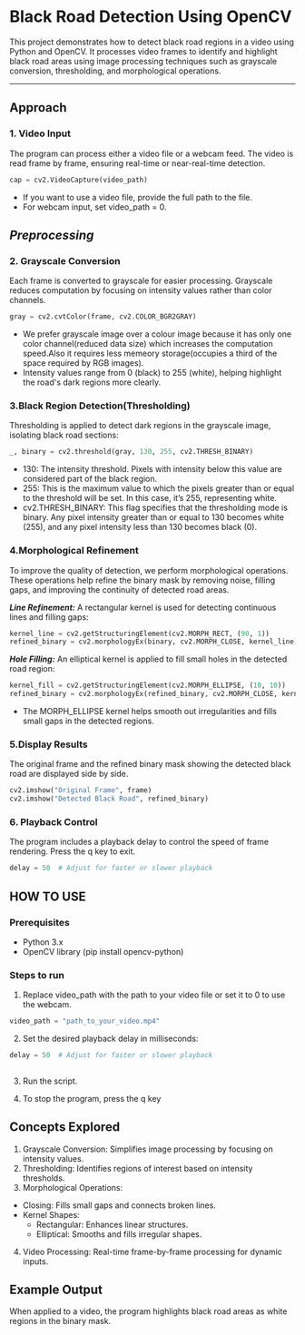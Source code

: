 
# Black Road Detection Using OpenCV  

This project demonstrates how to detect black road regions in a video using Python and OpenCV. It processes video frames to identify and highlight black road areas using image processing techniques such as grayscale conversion, thresholding, and morphological operations.

---

## **Approach**  

### **1. Video Input**  
The program can process either a video file or a webcam feed. The video is read frame by frame, ensuring real-time or near-real-time detection.  
```python
cap = cv2.VideoCapture(video_path)
```
* If you want to use a video file, provide the full path to the file.
* For webcam input, set video_path = 0.
  
## ***Preprocessing***
### **2. Grayscale Conversion**  
Each frame is converted to grayscale for easier processing. Grayscale reduces computation by focusing on intensity values rather than color channels.

```python  
gray = cv2.cvtColor(frame, cv2.COLOR_BGR2GRAY)
```
* We prefer grayscale image over a colour image because it has only one color channel(reduced data size) which increases the computation speed.Also it requires less memeory storage(occupies a third of the space required by RGB images).
* Intensity values range from 0 (black) to 255 (white), helping highlight the road's dark regions more clearly.

### **3.Black Region Detection(Thresholding)**
Thresholding is applied to detect dark regions in the grayscale image, isolating black road sections:
```python  
_, binary = cv2.threshold(gray, 130, 255, cv2.THRESH_BINARY)
```
* 130: The intensity threshold. Pixels with intensity below this value are considered part of the black region.
* 255: This is the maximum value to which the pixels greater than or equal to the threshold will be set. In this case, it’s 255, representing white.
* cv2.THRESH_BINARY: This flag specifies that the thresholding mode is binary. Any pixel intensity greater than or equal to 130 becomes white (255), and any pixel intensity less than 130 becomes black (0).

### **4.Morphological Refinement**
To improve the quality of detection, we perform morphological operations. These operations help refine the binary mask by removing noise, filling gaps, and improving the continuity of detected road areas.

***Line Refinement:***
A rectangular kernel is used for detecting continuous lines and filling gaps:

```python  
kernel_line = cv2.getStructuringElement(cv2.MORPH_RECT, (90, 1))
refined_binary = cv2.morphologyEx(binary, cv2.MORPH_CLOSE, kernel_line)

```

***Hole Filling:***
An elliptical kernel is applied to fill small holes in the detected road region:

```python  
kernel_fill = cv2.getStructuringElement(cv2.MORPH_ELLIPSE, (10, 10))
refined_binary = cv2.morphologyEx(refined_binary, cv2.MORPH_CLOSE, kernel_fill)

```
* The MORPH_ELLIPSE kernel helps smooth out irregularities and fills small gaps in the detected regions.

### **5.Display Results**
The original frame and the refined binary mask showing the detected black road are displayed side by side.

```python
cv2.imshow("Original Frame", frame)
cv2.imshow("Detected Black Road", refined_binary)
```

### **6. Playback Control**
The program includes a playback delay to control the speed of frame rendering. Press the q key to exit.
```python
delay = 50  # Adjust for faster or slower playback
```


## ****HOW TO USE****
### **Prerequisites**
* Python 3.x
* OpenCV library (pip install opencv-python)

### **Steps to run**
1. Replace video_path with the path to your video file or set it to 0 to use the webcam.
```python
video_path = "path_to_your_video.mp4"  

```

2. Set the desired playback delay in milliseconds:
```python
delay = 50  # Adjust for faster or slower playback  
  

```
3. Run the script.

4. To stop the program, press the q key

## ****Concepts Explored****
1. Grayscale Conversion: Simplifies image processing by focusing on intensity values.
2. Thresholding: Identifies regions of interest based on intensity thresholds.
3. Morphological Operations:
* Closing: Fills small gaps and connects broken lines.
* Kernel Shapes:
     * Rectangular: Enhances linear structures.
     * Elliptical: Smooths and fills irregular shapes.
4. Video Processing: Real-time frame-by-frame processing for dynamic inputs.

## ****Example Output****
When applied to a video, the program highlights black road areas as white regions in the binary mask.











